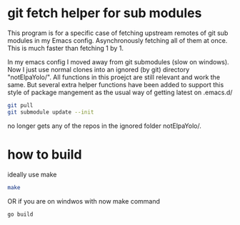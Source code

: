 # git fetch helper for sub modules

This program is for a specific case of fetching upstream remotes of git sub modules in my Emacs config.
Asynchronously fetching all of them at once. This is much faster than fetching 1 by 1.

In my emacs config I moved away from git submodules (slow on windows).
Now I just use normal clones into an ignored (by git) directory "notElpaYolo/".
All functions in this proejct are still relevant and work the same.
But several extra helper functions have been added to support this style of package mangement as
the usual way of getting latest on .emacs.d/
```bash
git pull
git submodule update --init
```
no longer gets any of the repos in the ignored folder notElpaYolo/.


# how to build 

ideally use make
```bash
make
```

OR if you are on windwos with now make command
```bash
go build
```

